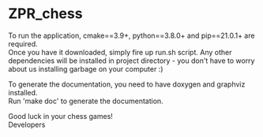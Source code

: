 # ZPR_chess

To run the application, cmake==3.9+, python==3.8.0+ and pip==21.0.1+ are required.  
Once you have it downloaded, simply fire up run.sh script. Any other dependencies will be installed in project directory - you don't have to worry about us installing garbage on your computer :)  
  
To generate the documentation, you need to have doxygen and graphviz installed.    
Run 'make doc' to generate the documentation.  
  
Good luck in your chess games!  
Developers
